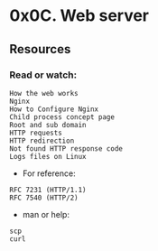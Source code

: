 # 0x0C. Web server

## Resources
### Read or watch:
```
How the web works
Nginx
How to Configure Nginx
Child process concept page
Root and sub domain
HTTP requests
HTTP redirection
Not found HTTP response code
Logs files on Linux
```
* For reference:
```
RFC 7231 (HTTP/1.1)
RFC 7540 (HTTP/2)
```
* man or help:
```
scp
curl
```
